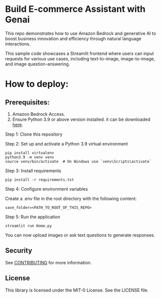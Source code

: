 # Build E-commerce Assistant with Genai

This repo demonstrates how to use Amazon Bedrock and generative AI to boost business innovation and efficiency through natural language interactions.

This sample code showcases a Streamlit frontend where users can input requests for various use cases, including text-to-image, image-to-image, and image question-answering.

# How to deploy:

## Prerequisites:
1. Amazon Bedrock Access.
2. Ensure Python 3.9 or above version installed. it can be downloaded [here](https://www.python.org/downloads/release/python-3911/).

Step 1: Clone this repository

Step 2: Set up and activate a Python 3.9 virtual environment

```
pip install virtualenv
python3.9 -m venv venv
source venv/bin/activate  # On Windows use `venv\Scripts\activate`
```
Step 3: Install requirements

```
pip install -r requirements.txt
```
Step 4: Configure environment variables

Create a .env file in the root directory with the following content:

```
save_folder=<PATH_TO_ROOT_OF_THIS_REPO>
```
Step 5: Run the application

```
streamlit run Home.py
```
You can now upload images or ask text questions to generate responses.

## Security

See [CONTRIBUTING](CONTRIBUTING.md#security-issue-notifications) for more information.

## License

This library is licensed under the MIT-0 License. See the LICENSE file.

